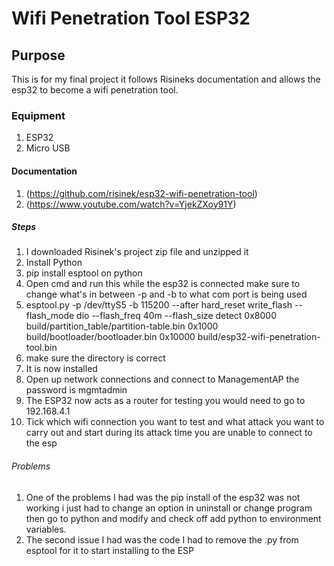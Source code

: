 # Wifi Penetration Tool ESP32
## Purpose
This is for my final project it follows Risineks documentation and allows the esp32 to become a wifi penetration tool.
### Equipment
1. ESP32
2. Micro USB
#### Documentation
1. (https://github.com/risinek/esp32-wifi-penetration-tool)
2. (https://www.youtube.com/watch?v=YjekZXoy91Y)
##### Steps
1. I downloaded Risinek's project zip file and unzipped it 
2. Install Python 
3. pip install esptool on python 
4. Open cmd and run this while the esp32 is connected make sure to change what's in between -p and -b to what com port is being used
5. esptool.py -p /dev/ttyS5 -b 115200 --after hard_reset write_flash --flash_mode dio --flash_freq 40m --flash_size detect 0x8000 build/partition_table/partition-table.bin 0x1000 build/bootloader/bootloader.bin 0x10000 build/esp32-wifi-penetration-tool.bin
6. make sure the directory is correct 
7. It is now installed 
8. Open up network connections and connect to ManagementAP the password is mgmtadmin 
9. The ESP32 now acts as a router for testing you would need to go to 192.168.4.1 
10. Tick which wifi connection you want to test and what attack you want to carry out and start during its attack time you are unable to connect to the esp
###### Problems 
1. One of the problems I had was the pip install of the esp32 was not working i just had to change an option in uninstall or change program then go to python and modify and check off add python to environment variables. 
2. The second issue I had was the code I had to remove the .py from esptool for it to start installing to the ESP 
